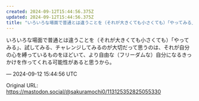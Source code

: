 ```yaml
---
created: 2024-09-12T15:44:56.375Z
updated: 2024-09-12T15:44:56.375Z
title: "いろいろな場面で普通とは違うことを（それが大きくても小さくても）「やってみる」、[...]"
---
```


<p>いろいろな場面で普通とは違うことを（それが大きくても小さくても）「やってみる」、試してみる、チャレンジしてみるのが大切だって思うのは、それが自分の心を縛っているものをほどいて、より自由な（フリーダムな）自分になるきっかけを作ってくれる可能性があると思うから。</p>

&mdash; 2024-09-12 15:44:56 UTC

Original URL: https://mastodon.social/@sakuramochi0/113125352825055330
